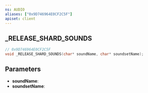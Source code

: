 ```yaml
---
ns: AUDIO
aliases: ["0x9D746964E0CF2C5F"]
apiset: client
---
```

## _RELEASE_SHARD_SOUNDS

```c
// 0x9D746964E0CF2C5F
void _RELEASE_SHARD_SOUNDS(char* soundName, char* soundsetName);
```


## Parameters
* **soundName**:
* **soundsetName**: